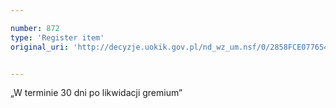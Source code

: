 ```yaml
---

number: 872
type: 'Register item'
original_uri: 'http://decyzje.uokik.gov.pl/nd_wz_um.nsf/0/2858FCE077654E06C12572DD00329714?OpenDocument'


---
```


„W terminie 30 dni po likwidacji gremium”

